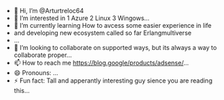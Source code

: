 - 👋 Hi, I’m @Arturtreloc64
- 👀 I’m interested in 1 Azure 2 Linux 3 Wingows...
- 🌱 I’m currently learning How to avcess some easier experience in life
- and developing new ecosystem called so far Erlangmultiverse
- ...
- 💞️ I’m looking to collaborate on supported ways, but its always a way to collaborate proper...
- 📫 How to reach me https://blog.google/products/adsense/...
- 😄 Pronouns: ...
- ⚡ Fun fact: Tall and apperantly interesting guy sience you are reading this...

<!---
Arturtreloc64/Arturtreloc64 is a ✨ special ✨ repository because its `README.md` (this file) appears on your GitHub profile.
You can click the Preview link to take a look at your changes.
--->
